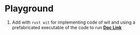 # Playground

1. Add with `rust wit` for implementing code of wit and using a prefabricated executable of the code to run [**Doc Link**](/README-add.md) 
